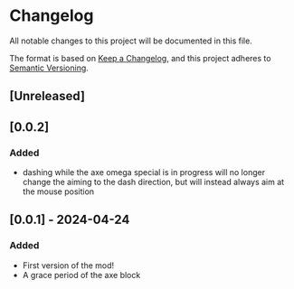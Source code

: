 # Changelog

All notable changes to this project will be documented in this file.

The format is based on [Keep a Changelog](https://keepachangelog.com/en/1.1.0/),
and this project adheres to [Semantic Versioning](https://semver.org/spec/v2.0.0.html).

## [Unreleased]

## [0.0.2]
### Added
- dashing while the axe omega special is in progress will no longer change the aiming to the dash direction, but will instead always aim at the mouse position

## [0.0.1] - 2024-04-24
### Added
- First version of the mod!
- A grace period of the axe block